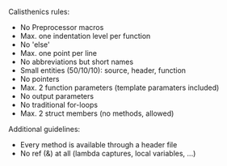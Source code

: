 Calisthenics rules:
 * No Preprocessor macros
 * Max. one indentation level per function
 * No 'else'
 * Max. one point per line
 * No abbreviations but short names
 * Small entities (50/10/10): source, header, function
 * No pointers
 * Max. 2 function parameters (template paramaters included)
 * No output parameters
 * No traditional for-loops
 * Max. 2 struct members (no methods, allowed)

 Additional guidelines:
  * Every method is available through a header file
  * No ref (&) at all (lambda captures, local variables, ...)